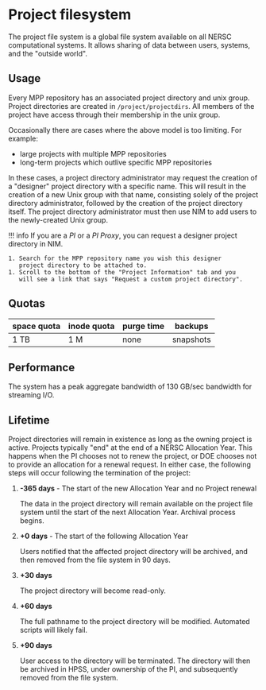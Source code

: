 # Project filesystem

The project file system is a global file system available on all NERSC
computational systems. It allows sharing of data between users,
systems, and the "outside world".

## Usage

Every MPP repository has an associated project directory and unix
group. Project directories are created in `/project/projectdirs`.
All members of the project have access through their membership in the
unix group.

Occasionally there are cases where the above model is too
limiting. For example:

* large projects with multiple MPP repositories
* long-term projects which outlive specific MPP repositories

In these cases, a project directory administrator may request the
creation of a "designer" project directory with a specific name. This
will result in the creation of a new Unix group with that name,
consisting solely of the project directory administrator, followed by
the creation of the project directory itself. The project directory
administrator must then use NIM to add users to the newly-created Unix
group.

!!! info
	If you are a _PI_ or a _PI Proxy_, you can request a designer project
	directory in NIM.

	1. Search for the MPP repository name you wish this designer
	   project directory to be attached to.
	1. Scroll to the bottom of the "Project Information" tab and you
	   will see a link that says "Request a custom project directory".

## Quotas

| space quota | inode quota | purge time | backups       |
|-------------|-------------|------------|---------------|
| 1 TB        | 1 M         | none       | snapshots     |

## Performance

The system has a peak aggregate bandwidth of 130 GB/sec bandwidth for
streaming I/O.

## Lifetime

Project directories will remain in existence as long as the owning
project is active. Projects typically "end" at the end of a NERSC
Allocation Year. This happens when the PI chooses not to renew the
project, or DOE chooses not to provide an allocation for a renewal
request. In either case, the following steps will occur following the
termination of the project:

1. **-365 days** - The start of the new Allocation Year and no Project
   renewal

	The data in the project directory will remain available on the
    project file system until the start of the next Allocation
    Year. Archival process begins.

1. **+0 days** - The start of the following Allocation Year

	Users notified that the affected project directory will be
    archived, and then removed from the file system in 90 days.

1. **+30 days**

	The project directory will become read-only.

1. **+60 days**

    The full pathname to the project directory will be
    modified. Automated scripts will likely fail.

1. **+90 days**

	User access to the directory will be terminated. The directory
    will then be archived in HPSS, under ownership of the PI, and
    subsequently removed from the file system.
